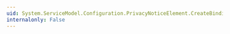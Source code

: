 ```yaml
---
uid: System.ServiceModel.Configuration.PrivacyNoticeElement.CreateBindingElement
internalonly: False
---
```

